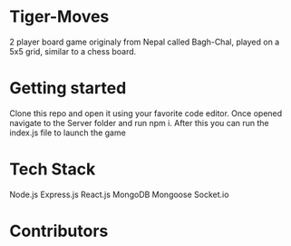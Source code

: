 # Tiger-Moves
2 player board game originaly from Nepal called Bagh-Chal, played on a 5x5 grid, similar to a chess board.

# Getting started
Clone this repo and open it using your favorite code editor. Once opened navigate to the Server folder and run npm i.
After this you can run the index.js file to launch the game 

# Tech Stack
Node.js
Express.js
React.js
MongoDB
Mongoose
Socket.io

# Contributors
